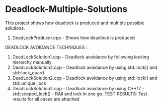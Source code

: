 # Deadlock-Multiple-Solutions
This project shows how deadlock is produced and multiple possible solutions.
1. DeadLockProducer.cpp - Shows how deadlock is produced

DEADLOCK AVOIDANCE TECHNIQUES : 
1. DeadLockSolution1.cpp - Deadlock avoidance by following locking hierarchy manually
2. DeadLockSolution2.cpp - Deadlock avoidance by using std::lock() and std::lock_guard
3. DeadLockSolution2.cpp - Deadlock avoidance by using std::lock() and std::unique_lock
4. DeadLockSolution2.cpp - Deadlock avoidance by using C++17 - std::scoped_lock() -  RAII and lock in one go.
TEST RESULTS:
Test results for all cases are attached
